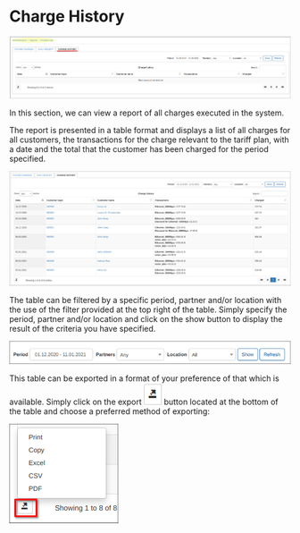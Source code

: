 Charge History
============

![Charge History](charge_history.png)

In this section, we can view a report of all charges executed in the system.

The report is presented in a table format and displays a list of all charges for all customers, the transactions for the charge relevant to the tariff plan, with a date and the total that the customer has been charged for the period specified.

![Charge History](charge_history2.png)

The table can be filtered by a specific period, partner and/or location with the use of the filter provided at the top right of the table. Simply specify the period, partner and/or location and click on the show button to display the result of the criteria you have specified.

![Filter](filter.png)

This table can be exported in a format of your preference of that which is available. Simply click on the export ![export](export.png) button located at the bottom of the table and choose a preferred method of exporting:

![Export](export1.png)
